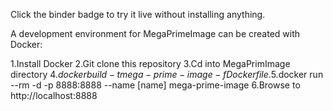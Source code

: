 Click the binder badge to try it live without installing anything.



A development environment for MegaPrimeImage can be created with Docker:

1.Install Docker
2.Git clone this repository
3.Cd into MegaPrimImage directory
4.$docker build -t mega-prime-image -f Dockerfile .
5.$docker run --rm -d -p 8888:8888 --name [name] mega-prime-image
6.Browse to http://localhost:8888


